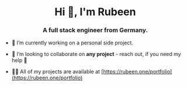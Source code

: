 <h1 align="center">Hi 👋, I'm Rubeen</h1>
<h3 align="center">A full stack engineer from Germany.</h3>

- 🔭 I’m currently working on a personal side project.

- 👯 I’m looking to collaborate on **any project** - reach out, if you need my help 🚀

- 👨‍💻 All of my projects are available at [https://rubeen.one/portfolio](https://rubeen.one/portfolio)

<!--
**rubenvitt/rubenvitt** is a ✨ _special_ ✨ repository because its `README.md` (this file) appears on your GitHub profile.

Here are some ideas to get you started:

- 🔭 I’m currently working on ...
- 🌱 I’m currently learning ...
- 👯 I’m looking to collaborate on ...
- 🤔 I’m looking for help with ...
- 💬 Ask me about ...
- 📫 How to reach me: ...
- 😄 Pronouns: ...
- ⚡ Fun fact: ...
-->
